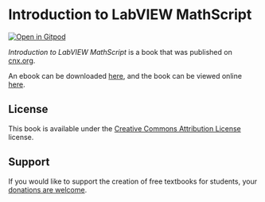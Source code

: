 # Introduction to LabVIEW MathScript

[![Open in Gitpod](https://gitpod.io/button/open-in-gitpod.svg)](https://gitpod.io/from-referrer/)

_Introduction to LabVIEW MathScript_ is a book that was published on [cnx.org](https://cnx.org/).

An ebook can be downloaded [here](https://github.com/cnx-user-books/cnxbook-freshman-engineering-applications-of-labview-mathscript/releases/latest), and the book can be viewed online [here](https://github.com/cnx-user-books/cnxbook-freshman-engineering-applications-of-labview-mathscript/releases/latest).

## License
This book is available under the [Creative Commons Attribution License](./LICENSE) license.

## Support
If you would like to support the creation of free textbooks for students, your [donations are welcome](https://riceconnect.rice.edu/donation/support-openstax-banner).
